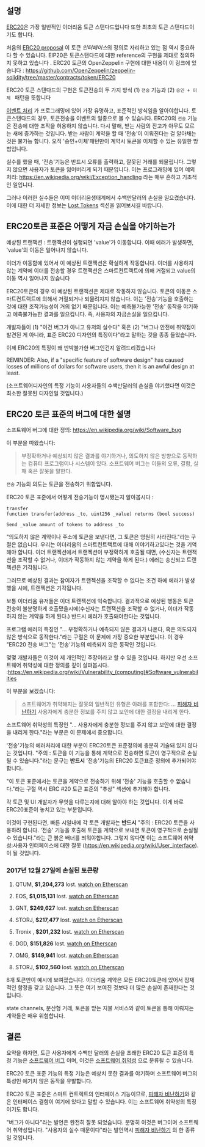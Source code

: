 ## 설명

[ERC20](https://github.com/ethereum/EIPs/issues/20)은 가장 일반적인 이더리움 토큰 스탠다드입니다 또한 최초의 토큰 스탠다드이기도 합니다.     

처음의 [ERC20 proposal](https://github.com/ethereum/EIPs/issues/20) 이 토큰 *인터페이스*의 정의로 자리하고 있는 점 역시 중요하다 할 수 있습니다. EIP20은 토큰스탠다드에 대한 reference의 구현을 제대로 정의하지 못하고 있습니다 . ERC20 토큰의 OpenZeppelin 구현에 대한 내용이 이 링크에 있습니다 : https://github.com/OpenZeppelin/zeppelin-solidity/tree/master/contracts/token/ERC20

ERC20 토큰 스탠다드의 구현은 토큰전송의 두 가지 방식 (1) `전송` 기능과 (2) `승인 + 이체 ` 패턴을 뜻합니다  

[이벤트 처리](https://en.wikipedia.org/wiki/Event_(computing)) 가 프로그래밍에 있어 가장 유명하고, 표준적인 방식임을 알아야합니다. 토큰스탠다드의 경우, 토큰전송을 이벤트의 일종으로 볼 수 있습니다. ERC20의 `전송` 기능은 전송에 대한 조작을 허용하지 않습니다. 다시 말해, 받는 사람의 잔고가 아무도 모르는 새에 증가하는 것입니다. 받는 사람이 계약을 할 때 '전송'이 이뤄진다는 걸 알아채는 것은 불가능 합니다. 오직 '승인+이체'패턴만이 계약시 토큰을 이체할 수 있는 유일한 방법입니다.

실수를 했을 때, '전송'기능은 반드시 오류를 출력하고, 잘못된 거래를 되물립니다. 그렇지 않으면 사용자가 토큰을 잃어버리게 되기 때문입니다. 이는 프로그래밍에 있어 예외처리: https://en.wikipedia.org/wiki/Exception_handling 라는 매우 흔하고 기초적인 일입니다.

그러나 이러한 실수들은 이미 이더리움생태계에서 수백만달러의 손실을 일으켰습니다. 이에 대한 더 자세한 정보는 [Lost Tokens](https://gist.github.com/Dexaran/09fe87d6a6a0a89467bc22e3bef54c25#lost-tokens-computed-at-27-dec-2017) 섹션을 읽어보시길 바랍니다.

## ERC20토큰 표준은 어떻게 자금 손실을 야기하는가

예상된 트랜잭션 : 트랜잭션이 실행되면 'value'가 이동합니다. 이때 에러가 발생하면, 'value'의 이동은 일어나지 않습니다. 

이더가 이동함에 있어서 이 예상된 트랜잭션은 확실하게 작동합니다. 이더를 사용하지 않는 계약에 이더를 전송할 경우 트랜잭션은 스마트컨트랙트에 의해 거절되고 value의 이동 역시 일어나지 않습니다
 
ERC20토큰의 경우 이 예상된 트랜잭션은 제대로 작동하지 않습니다. 토큰의 이동은 스마트컨트랙트에 의해서 거절되거나 되물려지지 않습니다. 이는  '전송'기능을 호출하는 것에 대한 조작가능성이 거의 없기 때문입니다. 이는 예측불가능한 '전송' 동작을 야기하고 예측불가능한 결과를 일으킵니다. 즉, 사용자의 자금손실을 일으킵니다.

 개발자들이 (1) "이건 버그가 아니고 유저의 실수다" 혹은 (2) "버그나 안전에 취약점이 발견된 게 아니라, 표준 ERC20 디자인의 특징이다"라고 말하는 것을 종종 들었습니다.
 
 이제 ERC20의 특징이 왜 반박불가한 버그인건지 알려드리겠습니다 
 
 REMINDER: Also, if a "specific feature of software design" has caused losses of millions of dollars for software users, then it is an awful design at least.
 
 (소프트웨어디자인의 특정 기능이 사용자들의 수백만달러의 손실을 야기했다면 이것은 최소한 잘못된 디자인일 것입니다.)
 
 ## ERC20 토큰 표준의 버그에 대한 설명

소프트웨어 버그에 대한 정의: https://en.wikipedia.org/wiki/Software_bug

이 부분을 따왔습니다:
>부정확하거나 예상되지 않은 결과를 야기하거나, 의도하지 않은 방향으로 동작하는 컴퓨터 프로그램이나 시스템이 있다. 소프트웨어 버그는 이들의 오류, 결함, 실패 혹은 잘못을 말한다. 


 `전송` 기능의 의도는 토큰을 전송하기 위함입니다.

ERC20 토큰 표준에서 어떻게 전송기능이 명시됐는지 알아봅시다 :
```
transfer
function transfer(address _to, uint256 _value) returns (bool success)

Send _value amount of tokens to address _to
```

"의도하지 않은 계약이나 주소에 토큰을 보낸다면, 그 토큰은 영원히 사라진다."라는 구절은 없습니다. 우리는 이더리움의 스마트컨트랙트에 대해 이야기하고있다는 것을 기억해야 합니다. 이더 트랜젝션에서 트랜젝션이 부정확하게 호출될 때면, (수신자는 트랜잭션을 조작할 수 없거나, 이더가 작동하지 않는 계약을 하게 된다.) 에러는 송신되고 트랜젝션은 기각됩니다.

그러므로 예상된 결과는 참여자가 트랜젝션을 조작할 수 없다는 조건 하에 에러가 발생했을 시에, 트랜젝션은 기각됩니다. 

보통 이더리움 유저들은 이더 트랜젝션에 익숙합니다. 결과적으로 예상된 행동은 토큰 전송이 불분명하게 호출됐을시에(수신자는 트랜잭션을 조작할 수 없거나, 이더가 작동하지 않는 계약을 하게 된다.) 반드시 에러가 호출돼야한다는 것입니다.

프로그램 에러의 특징인 "... 부정확하거나 예측되지 않은 결과가 나온다, 혹은 의도되지 않은 방식으로 동작한다."라는 구절은 이 문제에 가장 중요한 부분입니다. 이 경우 "ERC20 전송 버그"는 '전송'기능의 예측되지 않은 동작인 것입니다.

몇몇 개발자들은 이것이 제 개인적인 주장이라고 할 수 있을 것입니다. 하지만 우선 소프트웨어 취약성에 대한 정의를 깊이 살펴봅시다. :https://en.wikipedia.org/wiki/Vulnerability_(computing)#Software_vulnerabilities

이 부분을 보겠습니다:
>소프트웨어가 취약해지는 잘못의 일반적인 유형은 아래를 포함한다:
> ...
> [피해자 비난하기](https://en.wikipedia.org/wiki/Victim_blaming) 사용자에게 충분한 정보를 주지 않고 보안에 대한 결정을 내리게 한다.

소프트웨어 취약성의 특징인 "... 사용자에게 충분한 정보를 주지 않고 보안에 대한 결정을 내리게 한다."라는 부분은 이 문제에서 중요합니다.

'전송'기능의 에러처리에 대한 부분이 ERC20토큰 표준정의에 충분히 기술돼 있지 않다는 것입니다. "주의 :  토큰을 이 기능을 통해 계약으로 전송하면 토큰이 영구적으로 손실될 수 있습니다."라는 문구는 **반드시** '전송'기능의 ERC20 토큰표준 정의에 추가되어야 합니다.

"이 토큰 표준에서는 토큰을 계약으로 전송하기 위해 '전송' 기능을 호출할 수 없습니다."라는 구절 역시 ERC #20 토큰 표준의 "추상" 섹션에 추가해야 합니다.

각 토큰 및 UI 개발자가 무엇을 다루는지에 대해 알아야 하는 것입니다. 이게 바로 ERC20표준이 놓치고 있는 부분입니다.

이것이 구현된다면, 빠른 시일내에 각 토큰 개발자는 **반드시** "주의 : ERC20 토큰을 사용하려 합니다. '전송' 기능을 호출해 토큰을 계약으로 보내면 토큰이 영구적으로 손실될 수 있습니다."라는 큰 붉은 배너를 띄워야합니다. 그렇지 않다면 이는 소프트웨어 취약성:사용자 인터페이스에 대한 잘못 (https://en.wikipedia.org/wiki/User_interface). 이 될 것입니다. 


### 2017년 12월 27일에 손실된 토큰량

1. QTUM, **$1,204,273** lost. [watch on Etherscan](https://etherscan.io/address/0x9a642d6b3368ddc662CA244bAdf32cDA716005BC)

2. EOS, **$1,015,131** lost. [watch on Etherscan](https://etherscan.io/address/0x86fa049857e0209aa7d9e616f7eb3b3b78ecfdb0)

3. GNT, **$249,627** lost. [watch on Etherscan](https://etherscan.io/address/0xa74476443119A942dE498590Fe1f2454d7D4aC0d)

4. STORJ, **$217,477** lost. [watch on Etherscan](https://etherscan.io/address/0xe41d2489571d322189246dafa5ebde1f4699f498)

5. Tronix , **$201,232** lost. [watch on Etherscan](https://etherscan.io/address/0xf230b790e05390fc8295f4d3f60332c93bed42e2)

6. DGD, **$151,826** lost. [watch on Etherscan](https://etherscan.io/address/0xe0b7927c4af23765cb51314a0e0521a9645f0e2a)

7. OMG, **$149,941** lost. [watch on Etherscan](https://etherscan.io/address/0xd26114cd6ee289accf82350c8d8487fedb8a0c07)

8. STORJ, **$102,560** lost. [watch on Etherscan](https://etherscan.io/address/0xb64ef51c888972c908cfacf59b47c1afbc0ab8ac)

8개 토큰만이 예시에 보여졌습니다. 이더리움 계약은 모든 ERC20토큰에 있어서 잠재적인 함정을 갖고 있습니다. 그 뜻은 여기 보여진 것보다 더 많은 손실이 존재한다는 것입니다. 

state channels, 분산형 거래, 토큰을 받는 지불 서비스와 같이 토큰을 통해 이뤄지는 계약들은 매우 위험합니다.

## 결론

요약을 하자면, 토큰 사용자에게 수백만 달러의 손실을 초래한 ERC20 토큰 표준의 특정 기능은 [소프트웨어 버그](https://en.wikipedia.org/wiki/Software_bug) 이며, 이것은 [소프트웨어 취약성](https://en.wikipedia.org/wiki/Vulnerability_(computing)#Software_vulnerabilities) 으로 분류될 수 있습니다.

ERC20 토큰 표준 기능의 특정 기능은 예상치 못한 결과를 야기하며 소프트웨어 버그의 특성인 예기치 않은 동작을 유발합니다.

ERC20 토큰 표준은 스마트 컨트렉트의 인터페이스 기능이므로, [피해자 비난하기](https://en.wikipedia.org/wiki/Victim_blaming)와 같은 인터페이스 결함이 여기에 있다고 말할 수 있습니다. 이는 소프트웨어 취약성의 특징이기도 합니다.

"버그가 아니다"라는 발언은 완전히 잘못 되었습니다. 분명히 이것은 버그이며 소프트웨어 취약성입니다. "사용자의 실수 때문이다"라는 발언역시 [피해자 비난하기](https://en.wikipedia.org/wiki/Victim_blaming) 의 한 종류일 것입니다.




